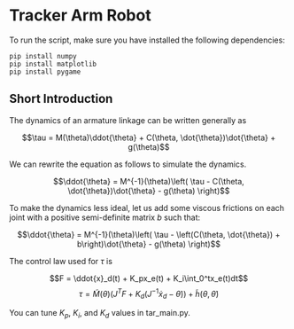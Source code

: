 # Tracker Arm Robot
To run the script, make sure you have installed the following dependencies:
```
pip install numpy
pip install matplotlib
pip install pygame
```

## Short Introduction
The dynamics of an armature linkage can be written generally as

$$\tau = M(\theta)\ddot{\theta} + C(\theta, \dot{\theta})\dot{\theta} + g(\theta)$$

We can rewrite the equation as follows to simulate the dynamics.

$$\ddot{\theta} = M^{-1}(\theta)\left( \tau - C(\theta, \dot{\theta})\dot{\theta} - g(\theta) \right)$$

To make the dynamics less ideal, let us add some viscous frictions on each joint with a positive semi-definite matrix $b$ such that:

$$\ddot{\theta} = M^{-1}(\theta)\left( \tau - \left(C(\theta, \dot{\theta}) + b\right)\dot{\theta} - g(\theta) \right)$$

The control law used for $\tau$ is

$$F = \ddot{x}_d(t) + K_px_e(t) + K_i\int_0^tx_e(t)dt$$
$$\tau = \tilde{M}(\theta)\left(J^TF + K_d\left(J^{-1}\dot{x}_d - \dot{\theta} \right) \right) + \tilde{h}(\theta, \dot{\theta})$$

You can tune $K_p$, $K_i$, and $K_d$ values in tar_main.py.